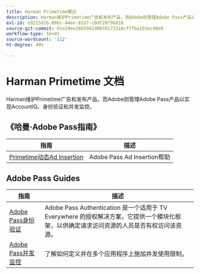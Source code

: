 ```yaml
---
title: Harman Primetime概述
description: Harman维护Primetime广告和发布产品，而Adobe则管理Adobe Pass产品以实现AccountIQ、身份验证和并发监控。
exl-id: e9215d1b-00bc-44ee-82d7-c0df20796818
source-git-commit: 01e29ee2665942d0078173316cf7fba103ec98e6
workflow-type: tm+mt
source-wordcount: '112'
ht-degree: 40%

---
```



# Harman Primetime 文档

<!--
NOTE: Don't change Primetime to Pass in this file. All the stuff that belongs to Harman is still Primetime.
-->

Harman维护Primetime广告和发布产品，而Adobe则管理Adobe Pass产品以实现AccountIQ、身份验证和并发监控。

## 《哈曼·Adobe Pass指南》

| 指南 | 描述 |
| ---------------------------------------------------------------------------------------------------------- | ---------------------------- |
| [Primetime动态Ad Insertion](https://experienceleague.adobe.com/docs/primetime/ad-insertion/home.html) | Adobe Pass Ad Insertion帮助 |

## Adobe Pass Guides

| 指南 | 描述 |
| ---------------------------------------------------------------------------- | ------------------------------------------------------------------------------------------------------------------------------------------------------------------------------------------ |
| [Adobe Pass身份验证](/help/authentication/home.md) | Adobe Pass Authentication 是一个适用于 TV Everywhere 的授权解决方案，它提供一个模块化框架，以供确定请求访问资源的人员是否有权访问该资源。 |
| [Adobe Pass并发监控](/help/concurrency-monitoring/cm-home.md) | 了解如何定义并在多个应用程序上施加并发使用限制。 |
